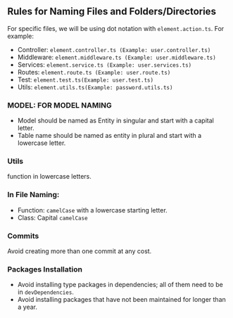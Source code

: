 ## Rules for Naming Files and Folders/Directories

For specific files, we will be using dot notation with `element.action.ts`. For example:
- Controller: `element.controller.ts (Example: user.controller.ts)`
- Middleware: `element.middleware.ts (Example: user.middleware.ts)`
- Services: `element.service.ts (Example: user.services.ts)`
- Routes: `element.route.ts (Example: user.route.ts)`
- Test: `element.test.ts(Example: user.test.ts)`
- Utils: `element.utils.ts(Example: password.utils.ts)`

### MODEL: FOR MODEL NAMING
- Model should be named as Entity in singular and start with a capital letter.
- Table name should be named as entity in plural and start with a lowercase letter.

### Utils
function in lowercase letters.

### In File Naming:
- Function: `camelCase` with a lowercase starting letter.
- Class: Capital `camelCase`


### Commits
Avoid creating more than one commit at any cost.

### Packages Installation
- Avoid installing type packages in dependencies; all of them need to be in `devDependencies`.
- Avoid installing packages that have not been maintained for longer than a year.